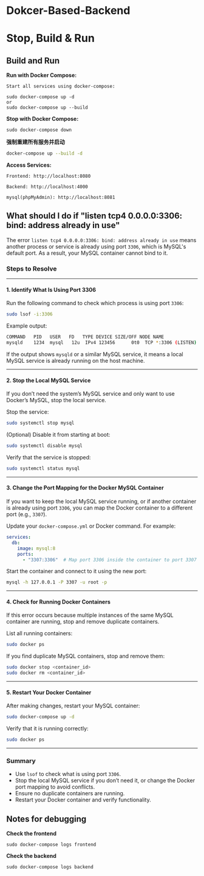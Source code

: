 # Dokcer-Based-Backend

# Stop, Build & Run

## Build and Run

<!-- **Build Docker Images:  (Actually No Need)** 

    Build the frontend and backend images:

    sudo docker build -t frontend ./frontend

    sudo docker build -t backend ./backend -->

**Run with Docker Compose:**

    Start all services using docker-compose:

    sudo docker-compose up -d
    or
    sudo docker-compose up --build

**Stop with Docker Compose:**

    sudo docker-compose down

 **强制重建所有服务并启动**  
  ```bash
  docker-compose up --build -d
  ```

**Access Services:**

    Frontend: http://localhost:8080

    Backend: http://localhost:4000

    mysql(phpMyAdmin): http://localhost:8081


## **What should I do if "listen tcp4 0.0.0.0:3306: bind: address already in use"**

The error `listen tcp4 0.0.0.0:3306: bind: address already in use` means another process or service is already using port `3306`, which is MySQL's default port. As a result, your MySQL container cannot bind to it.

### **Steps to Resolve**

---

#### **1. Identify What Is Using Port 3306**
Run the following command to check which process is using port `3306`:
```bash
sudo lsof -i:3306
```

Example output:
```bash
COMMAND   PID   USER   FD   TYPE DEVICE SIZE/OFF NODE NAME
mysqld    1234  mysql   12u  IPv4 123456      0t0  TCP *:3306 (LISTEN)
```

If the output shows `mysqld` or a similar MySQL service, it means a local MySQL service is already running on the host machine.

---

#### **2. Stop the Local MySQL Service**
If you don’t need the system’s MySQL service and only want to use Docker’s MySQL, stop the local service.

Stop the service:
```bash
sudo systemctl stop mysql
```

(Optional) Disable it from starting at boot:
```bash
sudo systemctl disable mysql
```

Verify that the service is stopped:
```bash
sudo systemctl status mysql
```

---

#### **3. Change the Port Mapping for the Docker MySQL Container**
If you want to keep the local MySQL service running, or if another container is already using port `3306`, you can map the Docker container to a different port (e.g., `3307`).

Update your `docker-compose.yml` or Docker command. For example:
```yaml
services:
  db:
    image: mysql:8
    ports:
      - "3307:3306"  # Map port 3306 inside the container to port 3307 on the host
```

Start the container and connect to it using the new port:
```bash
mysql -h 127.0.0.1 -P 3307 -u root -p
```

---

#### **4. Check for Running Docker Containers**
If this error occurs because multiple instances of the same MySQL container are running, stop and remove duplicate containers.

List all running containers:
```bash
sudo docker ps
```

If you find duplicate MySQL containers, stop and remove them:
```bash
sudo docker stop <container_id>
sudo docker rm <container_id>
```

---

#### **5. Restart Your Docker Container**
After making changes, restart your MySQL container:
```bash
sudo docker-compose up -d
```

Verify that it is running correctly:
```bash
sudo docker ps
```

---

### **Summary**
- Use `lsof` to check what is using port `3306`.
- Stop the local MySQL service if you don’t need it, or change the Docker port mapping to avoid conflicts.
- Ensure no duplicate containers are running.
- Restart your Docker container and verify functionality.

## Notes for debugging
**Check the frontend**

    sudo docker-compose logs frontend

**Check the backend**

    sudo docker-compose logs backend
